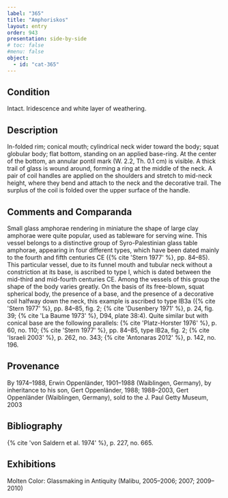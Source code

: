 ```yaml
---
label: "365"
title: "Amphoriskos"
layout: entry
order: 943
presentation: side-by-side
# toc: false
#menu: false 
object:
  - id: "cat-365"
---
```


## Condition

Intact. Iridescence and white layer of weathering.

## Description

In-folded rim; conical mouth; cylindrical neck wider toward the body; squat globular body; flat bottom, standing on an applied base-ring. At the center of the bottom, an annular pontil mark (W. 2.2, Th. 0.1 cm) is visible. A thick trail of glass is wound around, forming a ring at the middle of the neck. A pair of coil handles are applied on the shoulders and stretch to mid-neck height, where they bend and attach to the neck and the decorative trail. The surplus of the coil is folded over the upper surface of the handle.

## Comments and Comparanda

Small glass amphorae rendering in miniature the shape of large clay amphorae were quite popular, used as tableware for serving wine. This vessel belongs to a distinctive group of Syro-Palestinian glass table amphorae, appearing in four different types, which have been dated mainly to the fourth and fifth centuries CE ({% cite 'Stern 1977' %}, pp. 84–85). This particular vessel, due to its funnel mouth and tubular neck without a constriction at its base, is ascribed to type I, which is dated between the mid-third and mid-fourth centuries CE. Among the vessels of this group the shape of the body varies greatly. On the basis of its free-blown, squat spherical body, the presence of a base, and the presence of a decorative coil halfway down the neck, this example is ascribed to type IB3a ({% cite 'Stern 1977' %}, pp. 84–85, fig. 2; {% cite 'Dusenbery 1971' %}, p. 24, fig. 39; {% cite 'La Baume 1973' %}, D94, plate 38:4). Quite similar but with conical base are the following parallels: {% cite 'Platz-Horster 1976' %}, p. 60, no. 110; {% cite 'Stern 1977' %}, pp. 84–85, type IB2a, fig. 2; {% cite 'Israeli 2003' %}, p. 262, no. 343; {% cite 'Antonaras 2012' %}, p. 142, no. 196.

## Provenance

By 1974–1988, Erwin Oppenländer, 1901–1988 (Waiblingen, Germany), by inheritance to his son, Gert Oppenländer, 1988; 1988–2003, Gert Oppenländer (Waiblingen, Germany), sold to the J. Paul Getty Museum, 2003

## Bibliography

{% cite 'von Saldern et al. 1974' %}, p. 227, no. 665.

## Exhibitions

Molten Color: Glassmaking in Antiquity (Malibu, 2005–2006; 2007; 2009–2010)